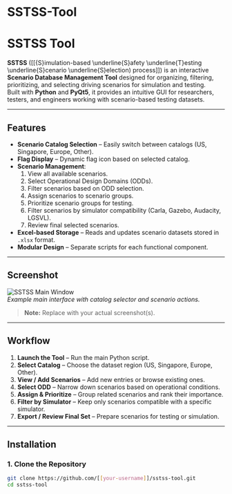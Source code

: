 # SSTSS-Tool

# SSTSS Tool

**SSTSS** ([[{S}imulation-based \underline{S}afety \underline{T}esting \underline{S}cenario \underline{S}election) process]]) is an interactive **Scenario Database Management Tool** designed for organizing, filtering, prioritizing, and selecting driving scenarios for simulation and testing.  
Built with **Python** and **PyQt5**, it provides an intuitive GUI for researchers, testers, and engineers working with scenario-based testing datasets.

---

## Features

- **Scenario Catalog Selection** – Easily switch between catalogs (US, Singapore, Europe, Other).
- **Flag Display** – Dynamic flag icon based on selected catalog.
- **Scenario Management**:
  1. View all available scenarios.
  2. Select Operational Design Domains (ODDs).
  3. Filter scenarios based on ODD selection.
  4. Assign scenarios to scenario groups.
  5. Prioritize scenario groups for testing.
  6. Filter scenarios by simulator compatibility (Carla, Gazebo, Audacity, LGSVL).
  7. Review final selected scenarios.
- **Excel-based Storage** – Reads and updates scenario datasets stored in `.xlsx` format.
- **Modular Design** – Separate scripts for each functional component.

---

## Screenshot

![SSTSS Main Window](assets/sstss_main.png)  
*Example main interface with catalog selector and scenario actions.*  
> **Note:** Replace with your actual screenshot(s).

---

## Workflow

1. **Launch the Tool** – Run the main Python script.
2. **Select Catalog** – Choose the dataset region (US, Singapore, Europe, Other).
3. **View / Add Scenarios** – Add new entries or browse existing ones.
4. **Select ODD** – Narrow down scenarios based on operational conditions.
5. **Assign & Prioritize** – Group related scenarios and rank their importance.
6. **Filter by Simulator** – Keep only scenarios compatible with a specific simulator.
7. **Export / Review Final Set** – Prepare scenarios for testing or simulation.

---

## Installation

### 1. Clone the Repository
```bash
git clone https://github.com/[[your-username]]/sstss-tool.git
cd sstss-tool
